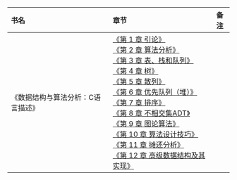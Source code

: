 |书名|章节|备注|
|:---|:--|:---:
《数据结构与算法分析：C语言描述》|[《第 1 章 引论》]()<br>[《第 2 章 算法分析》]()<br>[《第 3 章 表、栈和队列》]()<br>[《第 4 章 树》]()<br>[《第 5 章 散列》]()<br>[《第 6 章 优先队列（堆）》]()<br>[《第 7 章 排序》]()<br>[《第 8 章 不相交集ADT》]()<br>[《第 9 章 图论算法》]()<br>[《第 10 章 算法设计技巧》]()<br>[《第 11 章 摊还分析》]()<br>[《第 12 章 高级数据结构及其实现》]()<br>|
